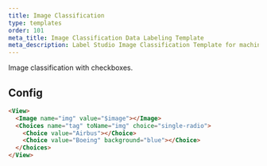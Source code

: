 ```yaml
---
title: Image Classification
type: templates
order: 101
meta_title: Image Classification Data Labeling Template
meta_description: Label Studio Image Classification Template for machine learning and data science data labeling projects.
---
```


Image classification with checkboxes.

## Config 

```html
<View>
  <Image name="img" value="$image"></Image>
  <Choices name="tag" toName="img" choice="single-radio">
    <Choice value="Airbus"></Choice>
    <Choice value="Boeing" background="blue"></Choice>
  </Choices>
</View>
```
